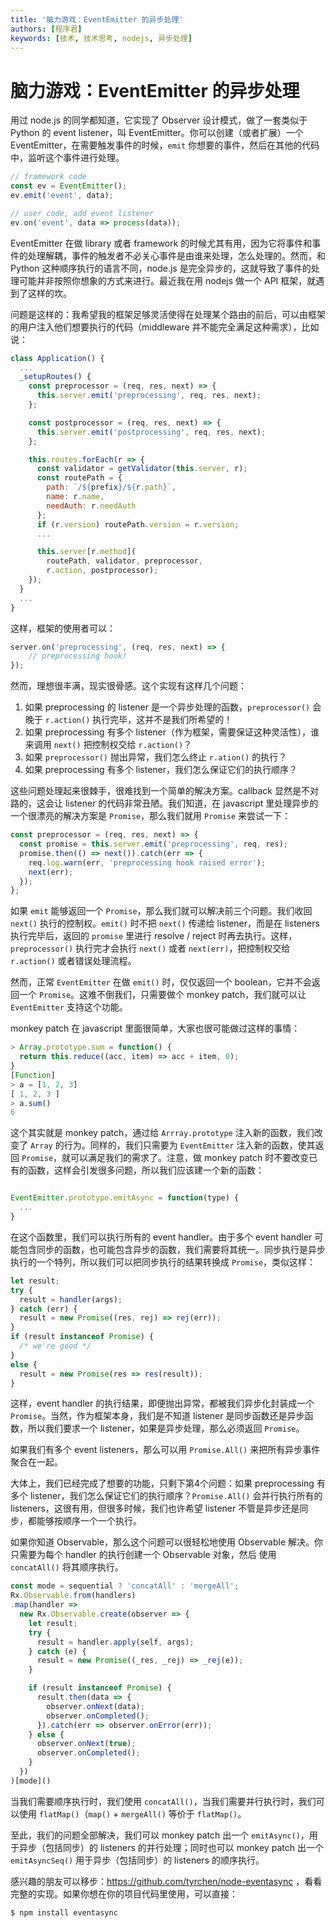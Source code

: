 ```yaml
---
title: '脑力游戏：EventEmitter 的异步处理'
authors: [程序君]
keywords: [技术, 技术思考, nodejs, 异步处理]
---
```


# 脑力游戏：EventEmitter 的异步处理

用过 node.js 的同学都知道，它实现了 Observer 设计模式，做了一套类似于 Python 的 event listener，叫 EventEmitter。你可以创建（或者扩展）一个 EventEmitter，在需要触发事件的时候，``emit`` 你想要的事件，然后在其他的代码中，监听这个事件进行处理。

```js
// framework code
const ev = EventEmitter();
ev.emit('event', data);

// user code, add event listener
ev.on('event', data => process(data));
```

EventEmitter 在做 library 或者 framework 的时候尤其有用，因为它将事件和事件的处理解耦，事件的触发者不必关心事件是由谁来处理，怎么处理的。然而，和 Python 这种顺序执行的语言不同，node.js 是完全异步的，这就导致了事件的处理可能并非按照你想象的方式来进行。最近我在用 nodejs 做一个 API 框架，就遇到了这样的坎。

问题是这样的：我希望我的框架足够灵活使得在处理某个路由的前后，可以由框架的用户注入他们想要执行的代码（middleware 并不能完全满足这种需求），比如说：

```js
class Application() {
  ...
  _setupRoutes() {
    const preprocessor = (req, res, next) => {
      this.server.emit('preprocessing', req, res, next);
    };

    const postprocessor = (req, res, next) => {
      this.server.emit('postprocessing', req, res, next);
    };

    this.routes.forEach(r => {
      const validator = getValidator(this.server, r);
      const routePath = {
        path: `/${prefix}/${r.path}`,
        name: r.name,
        needAuth: r.needAuth
      };
      if (r.version) routePath.version = r.version;
      ...

      this.server[r.method](
        routePath, validator, preprocessor,
        r.action, postprocessor);
    });
  }
  ...
}
```

这样，框架的使用者可以：

```js
server.on('preprocessing', (req, res, next) => {
    // preprocessing hook!
});
```

然而，理想很丰满，现实很骨感。这个实现有这样几个问题：

1. 如果 preprocessing 的 listener 是一个异步处理的函数，``preprocessor()`` 会晚于 ``r.action()`` 执行完毕，这并不是我们所希望的！
2. 如果 preprocessing 有多个 listener（作为框架，需要保证这种灵活性），谁来调用 ``next()`` 把控制权交给 ``r.action()``？
3. 如果 ``preprocessor()`` 抛出异常，我们怎么终止 ``r.ation()`` 的执行？
4. 如果 preprocessing 有多个 listener，我们怎么保证它们的执行顺序？

这些问题处理起来很棘手，很难找到一个简单的解决方案。callback 显然是不对路的，这会让 listener 的代码非常丑陋。我们知道，在 javascript 里处理异步的一个很漂亮的解决方案是 ``Promise``，那么我们就用 ``Promise`` 来尝试一下：

```js
const preprocessor = (req, res, next) => {
  const promise = this.server.emit('preprocessing', req, res);
  promise.then(() => next()).catch(err => {
    req.log.warn(err, 'preprocessing hook raised error');
    next(err);
  });
};
```

如果 ``emit`` 能够返回一个 ``Promise``，那么我们就可以解决前三个问题。我们收回 ``next()`` 执行的控制权。``emit()`` 时不把 ``next()`` 传递给 listener，而是在 listeners 执行完毕后，返回的 ``promise`` 里进行 resolve / reject 时再去执行。这样，``preprocessor()`` 执行完才会执行 ``next()`` 或者 ``next(err)``，把控制权交给 ``r.action()`` 或者错误处理流程。

然而，正常 ``EventEmitter`` 在做 ``emit()`` 时，仅仅返回一个 boolean，它并不会返回一个 ``Promise``。这难不倒我们，只需要做个 monkey patch，我们就可以让 ``EventEmitter`` 支持这个功能。

monkey patch 在 javascript 里面很简单，大家也很可能做过这样的事情：

```js
> Array.prototype.sum = function() {
  return this.reduce((acc, item) => acc + item, 0);
}
[Function]
> a = [1, 2, 3]
[ 1, 2, 3 ]
> a.sum()
6
```

这个其实就是 monkey patch，通过给 ``Arrray.prototype`` 注入新的函数，我们改变了 ``Array`` 的行为。同样的，我们只需要为 ``EventEmitter`` 注入新的函数，使其返回 ``Promise``，就可以满足我们的需求了。注意，做 monkey patch 时不要改变已有的函数，这样会引发很多问题，所以我们应该建一个新的函数：

```js

EventEmitter.prototype.emitAsync = function(type) {
  ...
}
```

在这个函数里，我们可以执行所有的 event handler。由于多个 event handler 可能包含同步的函数，也可能包含异步的函数，我们需要将其统一。同步执行是异步执行的一个特列，所以我们可以把同步执行的结果转换成 ``Promise``，类似这样：

```js
let result;
try {
  result = handler(args);
} catch (err) {
  result = new Promise((res, rej) => rej(err));
}
if (result instanceof Promise) {
  /* we're good */
}
else {
  result = new Promise(res => res(result));
}

```

这样，event handler 的执行结果，即便抛出异常，都被我们异步化封装成一个 ``Promise``。当然，作为框架本身，我们是不知道 listener 是同步函数还是异步函数，所以我们要求一个 listener，如果是异步处理，那么必须返回 ``Promise``。

如果我们有多个 event listeners，那么可以用 ``Promise.All()`` 来把所有异步事件聚合在一起。

大体上，我们已经完成了想要的功能，只剩下第4个问题：如果 preprocessing 有多个 listener，我们怎么保证它们的执行顺序？``Promise.All()`` 会并行执行所有的 listeners，这很有用，但很多时候，我们也许希望 listener 不管是异步还是同步，都能够按顺序一个一个执行。

如果你知道 Observable，那么这个问题可以很轻松地使用 Observable 解决。你只需要为每个 handler 的执行创建一个 Observable 对象，然后 使用 ``concatAll()`` 将其顺序执行。

```js
const mode = sequential ? 'concatAll' : 'mergeAll';
Rx.Observable.from(handlers)
.map(handler =>
  new Rx.Observable.create(observer => {
    let result;
    try {
      result = handler.apply(self, args);
    } catch (e) {
      result = new Promise((_res, _rej) => _rej(e));
    }

    if (result instanceof Promise) {
      result.then(data => {
        observer.onNext(data);
        observer.onCompleted();
      }).catch(err => observer.onError(err));
    } else {
      observer.onNext(true);
      observer.onCompleted();
    }
  })
)[mode]()
```

当我们需要顺序执行时，我们使用 ``concatAll()``，当我们需要并行执行时，我们可以使用 ``flatMap()``（``map()`` + ``mergeAll()`` 等价于 ``flatMap()``。

至此，我们的问题全部解决，我们可以 monkey patch 出一个 ``emitAsync()``，用于异步（包括同步）的 listeners 的并行处理；同时也可以 monkey patch 出一个 ``emitAsyncSeq()`` 用于异步（包括同步）的 listeners 的顺序执行。

感兴趣的朋友可以移步：https://github.com/tyrchen/node-eventasync ，看看完整的实现。如果你想在你的项目代码里使用，可以直接：

```bash
$ npm install eventasync
```
